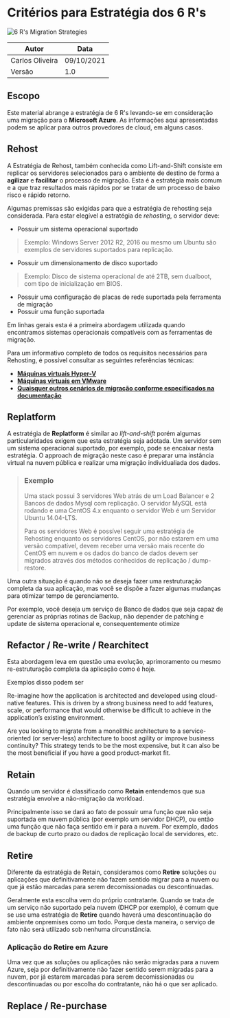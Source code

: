 <h1 align="center">

# Critérios para Estratégia dos 6 R's

![6 R's Migration Strategies](https://www.qentelli.com/sites/default/files/inline-images/Cloud-Transformation.jpg)

</h1>

| Autor | Data |
| -- | -- |
| Carlos Oliveira | 09/10/2021|
| Versão | 1.0 |

## Escopo
Este material abrange a estratégia de 6 R's levando-se em consideração uma migração para o **Microsoft Azure**. As informações aqui apresentadas podem se aplicar para outros provedores de cloud, em alguns casos. 

## Rehost

A Estratégia de Rehost, também conhecida como Lift-and-Shift consiste em replicar os servidores selecionados para o ambiente de destino de forma a **agilizar** e **facilitar** o processo de migração. Esta é a estratégia mais comum e a que traz resultados mais rápidos por se tratar de um processo de baixo risco e rápido retorno.

Algumas premissas são exigidas para que a estratégia de rehosting seja considerada. Para estar elegível a estratégia de *rehosting*, o servidor deve:

 * Possuir um sistema operacional suportado
> Exemplo: Windows Server 2012 R2, 2016 ou mesmo um Ubuntu são exemplos de servidores suportados para replicação.
 * Possuir um dimensionamento de disco suportado
> Exemplo: Disco de sistema operacional de até 2TB, sem dualboot, com tipo de inicialização em BIOS.
 * Possuir uma configuração de placas de rede suportada pela ferramenta de migração
 * Possuir uma função suportada

Em linhas gerais esta é a primeira abordagem utilizada quando encontramos sistemas operacionais compatíveis com as ferramentas de migração.

Para um informativo completo de todos os requisitos necessários para Rehosting, é possível consultar as seguintes referências técnicas:
 * [**Máquinas virtuais Hyper-V**](https://docs.microsoft.com/en-us/azure/migrate/migrate-support-matrix-hyper-v-migration)
 * [**Máquinas virtuais em VMware**](https://docs.microsoft.com/en-us/azure/migrate/migrate-support-matrix-vmware-migration)
 * [**Quaisquer outros cenários de migração conforme especificados na documentação**](https://docs.microsoft.com/en-us/azure/migrate/migrate-support-matrix-physical-migration) 

## Replatform
A estratégia de **Replatform** é similar ao *lift-and-shift* porém algumas particularidades exigem que esta estratégia seja adotada. Um servidor sem um sistema operacional suportado, por exemplo, pode se encaixar nesta estratégia. O approach de migração neste caso é preparar uma instância virtual na nuvem pública e realizar uma migração individualiada dos dados. 
> ### Exemplo
> 
> Uma stack possui 3 servidores Web atrás de um Load Balancer e 2 Bancos de dados Mysql com replicação. O servidor MySQL está rodando e uma CentOS 4.x enquanto o servidor Web é um Servidor Ubuntu 14.04-LTS. 
> 
> Para os servidores Web é possível seguir uma estratégia de Rehosting enquanto os servidores CentOS, por não estarem em uma versão compatível, devem receber uma versão mais recente do CentOS em nuvem e os dados do banco de dados devem ser migrados através dos métodos conhecidos de replicação / dump-restore.

Uma outra situação é quando não se deseja fazer uma restruturação completa da sua aplicação, mas você se dispõe a fazer algumas mudanças para otimizar tempo de gerenciamento. 

Por exemplo, você deseja um serviço de Banco de dados que seja capaz de gerenciar as próprias rotinas de Backup, não depender de patching e update de sistema operacional e, consequentemente otimize 

## Refactor / Re-write / Rearchitect
Esta abordagem leva em questão uma evolução, aprimoramento ou mesmo re-estruturação completa da aplicação como é hoje. 

Exemplos disso podem ser 

Re-imagine how the application is architected and developed using cloud-native features. This is driven by a strong business need to add features, scale, or performance that would otherwise be difficult to achieve in the application’s existing environment.

Are you looking to migrate from a monolithic architecture to a service-oriented (or server-less) architecture to boost agility or improve business continuity? This strategy tends to be the most expensive, but it can also be the most beneficial if you have a good product-market fit.

## Retain
Quando um servidor é classificado como **Retain** entendemos que sua estratégia envolve a não-migração da workload. 

Principalmente isso se dará ao fato de possuir uma função que não seja suportada em nuvem pública (por exemplo um servidor DHCP), ou então uma função que não faça sentido em ir para a nuvem. Por exemplo, dados de backup de curto prazo ou dados de replicação local de servidores, etc.

## Retire
Diferente da estratégia de Retain, consideramos como **Retire** soluções ou aplicações que definitivamente não fazem sentido migrar para a nuvem ou que já estão marcadas para serem decomissionadas ou descontinuadas. 

Geralmente esta escolha vem do próprio contratante. Quando se trata de um serviço não suportado pela nuvem (DHCP por exemplo), é comum que se use uma estratégia de **Retire** quando haverá uma descontinuação do ambiente onpremises como um todo. Porque desta maneira, o serviço de fato não será utilizado sob nenhuma circunstância.

### Aplicação do Retire em Azure
Uma vez que as soluções ou aplicações não serão migradas para a nuvem Azure, seja por definitivamente não fazer sentido serem migradas para a nuvem, por já estarem marcadas para serem decomissionadas ou descontinuadas ou por escolha do contratante, não há o que ser aplicado.

## Replace / Re-purchase



